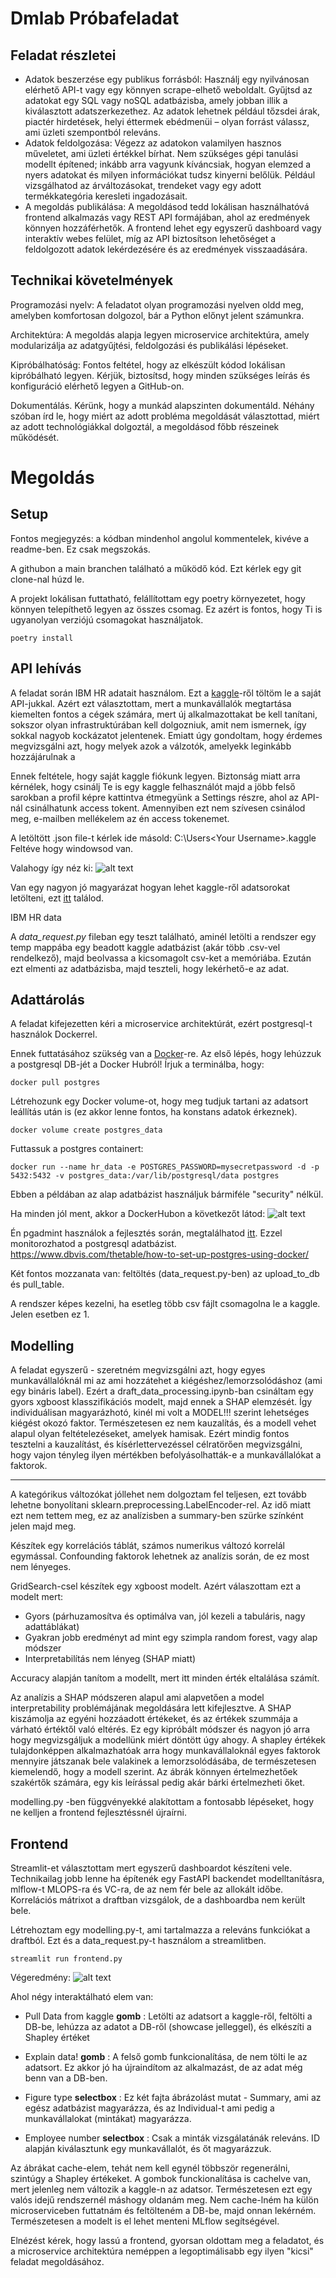 # Dmlab Próbafeladat


## Feladat részletei

- Adatok beszerzése egy publikus forrásból: Használj egy nyilvánosan elérhető API-t vagy egy könnyen scrape-elhető weboldalt. Gyűjtsd az adatokat egy SQL vagy noSQL adatbázisba, amely jobban illik a kiválasztott adatszerkezethez. Az adatok lehetnek például tőzsdei árak, piactér hirdetések, helyi éttermek ebédmenüi – olyan forrást válassz, ami üzleti szempontból releváns.
- Adatok feldolgozása: Végezz az adatokon valamilyen hasznos műveletet, ami üzleti értékkel bírhat. Nem szükséges gépi tanulási modellt építened; inkább arra vagyunk kíváncsiak, hogyan elemzed a nyers adatokat és milyen információkat tudsz kinyerni belőlük. Például vizsgálhatod az árváltozásokat, trendeket vagy egy adott termékkategória keresleti ingadozásait.
- A megoldás publikálása: A megoldásod tedd lokálisan használhatóvá frontend alkalmazás vagy REST API formájában, ahol az eredmények könnyen hozzáférhetők. A frontend lehet egy egyszerű dashboard vagy interaktív webes felület, míg az API biztosítson lehetőséget a feldolgozott adatok lekérdezésére és az eredmények visszaadására.


## Technikai követelmények

Programozási nyelv: A feladatot olyan programozási nyelven oldd meg, amelyben komfortosan dolgozol, bár a Python előnyt jelent számunkra.

Architektúra: A megoldás alapja legyen microservice architektúra, amely modularizálja az adatgyűjtési, feldolgozási és publikálási lépéseket.

Kipróbálhatóság: Fontos feltétel, hogy az elkészült kódod lokálisan kipróbálható legyen. Kérjük, biztosítsd, hogy minden szükséges leírás és konfiguráció elérhető legyen a GitHub-on.

Dokumentálás. Kérünk, hogy a munkád alapszinten dokumentáld. Néhány szóban írd le, hogy miért az adott probléma megoldását választottad, miért az adott technológiákkal dolgoztál, a megoldásod főbb részeinek működését.

# Megoldás

## Setup
Fontos megjegyzés: a kódban mindenhol angolul kommentelek, kivéve a readme-ben. Ez csak megszokás.

A githubon a main branchen található a működő kód. Ezt kérlek egy git clone-nal húzd le.

A projekt lokálisan futtatható, felállítottam egy poetry környezetet, hogy könnyen telepíthető legyen az összes csomag. Ez azért is fontos, hogy Ti is ugyanolyan verziójú csomagokat használjatok.

```commandline
poetry install
```


## API lehívás

A feladat során IBM HR adatait használom. Ezt a [kaggle](https://www.kaggle.com/datasets/pavansubhasht/ibm-hr-analytics-attrition-dataset/data)-ről töltöm le a saját API-jukkal. Azért ezt választottam, mert a munkavállalók megtartása kiemelten fontos a cégek számára, mert új alkalmazottakat be kell tanítani, sokszor olyan infrastruktúrában kell dolgozniuk, amit nem ismernek, így sokkal nagyob kockázatot jelentenek. Emiatt úgy gondoltam, hogy érdemes megvizsgálni azt, hogy melyek azok a válzotók, amelyekk leginkább hozzájárulnak a 

 Ennek feltétele, hogy saját kaggle fiókunk legyen. Biztonság miatt arra kérnélek, hogy csinálj Te is egy kaggle felhasználót majd a jöbb felső sarokban a profil képre kattintva étmegyünk a Settings részre, ahol az API-nál csinálhatunk access tokent. Amennyiben ezt nem szívesen csinálod meg, e-mailben mellékelem az én access tokenemet.

A letöltött .json file-t kérlek ide másold: C:\Users\<Your Username>\.kaggle\
Feltéve hogy windowsod van.

Valahogy így néz ki:
![alt text](assets/kaggle.png)

Van egy nagyon jó magyarázat hogyan lehet kaggle-ről adatsorokat letölteni, ezt [itt](https://medium.com/@vinaychavda.de/a-guide-to-extracting-data-from-kaggle-for-your-data-science-projects-e15ef8ffc054) találod.


IBM HR data 

A *data_request.py* fileban egy teszt található, aminél letölti a rendszer egy temp mappába egy beadott kaggle adatbázist (akár több .csv-vel rendelkező), majd beolvassa a kicsomagolt csv-ket a memóriába. Ezután ezt elmenti az adatbázisba, majd teszteli, hogy lekérhető-e az adat.

## Adattárolás

A feladat kifejezetten kéri a microservice architektúrát, ezért postgresql-t használok Dockerrel.

Ennek futtatásához szükség van a [Docker](https://hub.docker.com/)-re. Az első lépés, hogy lehúzzuk a postgresql DB-jét a Docker Hubról!
Írjuk a terminálba, hogy:
```commandline
docker pull postgres
```

Létrehozunk egy Docker volume-ot, hogy meg tudjuk tartani az adatsort leállítás után is (ez akkor lenne fontos, ha konstans adatok érkeznek).

```commandline
docker volume create postgres_data
```

Futtassuk a postgres containert:

```commandline
docker run --name hr_data -e POSTGRES_PASSWORD=mysecretpassword -d -p 5432:5432 -v postgres_data:/var/lib/postgresql/data postgres
```
Ebben a példában az alap adatbázist használjuk bármiféle "security" nélkül. 

Ha minden jól ment, akkor a DockerHubon a következőt látod:
![alt text](assets/docker_hub.png)


Én pgadmint használok a fejlesztés során, megtalálhatod [itt](https://www.pgadmin.org/). Ezzel monitorozhatod a postgresql adatbázist.
https://www.dbvis.com/thetable/how-to-set-up-postgres-using-docker/

Két fontos mozzanata van: feltöltés (data_request.py-ben) az upload_to_db és pull_table.

A rendszer képes kezelni, ha esetleg több csv fájlt csomagolna le a kaggle. Jelen esetben ez 1.

## Modelling

A feladat egyszerű - szeretném megvizsgálni azt, hogy egyes munkavállalóknál mi az ami hozzátehet a kiégéshez/lemorzsolódáshoz (ami egy bináris label). Ezért a draft_data_processing.ipynb-ban csináltam egy gyors xgboost klasszifikációs modelt, majd ennek a SHAP elemzését. Így individuálisan magyarázhotó, kinél mi volt a MODEL!!! szerint lehetséges kiégést okozó faktor. Természetesen ez nem kauzalítás, és a modell vehet alapul olyan feltételezéseket, amelyek hamisak. Ezért mindig fontos tesztelni a kauzalítást, és kísérlettervezéssel célratörően megvizsgálni, hogy vajon tényleg ilyen mértékben befolyásolhatták-e a munkavállalókat a faktorok.

_______

A kategórikus változókat jóllehet nem dolgoztam fel teljesen, ezt tovább lehetne bonyolítani sklearn.preprocessing.LabelEncoder-rel. Az idő miatt ezt nem tettem meg, ez az analízisben a summary-ben szürke színként jelen majd meg.

Készítek egy korrelációs táblát, számos numerikus változó korrelál egymással. Confounding faktorok lehetnek az analízis során, de ez most nem lényeges.

GridSearch-csel készítek egy xgboost modelt. Azért válaszottam ezt a modelt mert:
- Gyors (párhuzamosítva és optimálva van, jól kezeli a tabuláris, nagy adattáblákat)
- Gyakran jobb eredményt ad mint egy szimpla random forest, vagy alap módszer
- Interpretabilítás nem lényeg (SHAP miatt)

Accuracy alapján tanítom a modellt, mert itt minden érték eltalálása számít.

Az analízis a SHAP módszeren alapul ami alapvetően a model interpretability problémájának megoldására lett kifejlesztve.  A SHAP kiszámolja az egyéni hozzáadott értékeket, és az értékek szummája a várható értéktől való eltérés. Ez egy kipróbált módszer és nagyon jó arra hogy megvizsgáljuk a modellünk miért döntött úgy ahogy. A shapley értékek tulajdonképpen alkalmazhatóak arra hogy munkavállaloknál egyes faktorok mennyire játszanak bele valakinek a lemorzsolódásába, de természetesen kiemelendő, hogy a modell szerint. Az ábrák könnyen értelmezhetőek szakértők számára, egy kis leírással pedig akár bárki értelmezheti őket.

modelling.py -ben függvényekké alakítottam a fontosabb lépéseket, hogy ne kelljen a frontend fejlesztéssnél újraírni.


## Frontend

Streamlit-et választottam mert egyszerű dashboardot készíteni vele. Technikailag jobb lenne ha építenék egy FastAPI backendet modelltanításra, mlflow-t MLOPS-ra és VC-ra, de az nem fér bele az allokált időbe. Korrelációs mátrixot a draftban vizsgálok, de a dashboardba nem került bele.

Létrehoztam egy modelling.py-t, ami tartalmazza a releváns funkciókat a draftból. Ezt és a data_request.py-t használom a streamlitben.

```commandline
streamlit run frontend.py
```


Végeredmény:
![alt text](assets/dashboard.png)


Ahol négy interaktálható elem van:
- Pull Data from kaggle __gomb__ : Letölti az adatsort a kaggle-ről, feltölti a DB-be, lehúzza az adatot a DB-ről (showcase jelleggel), és elkészíti a Shapley értéket
- Explain data! __gomb__ : A felső gomb funkcionalítása, de nem tölti le az adatsort. Ez akkor jó ha újraindítom az alkalmazást, de az adat még benn van a DB-ben.

- Figure type __selectbox__ : Ez két fajta ábrázolást mutat - Summary, ami az egész adatbázist magyarázza, és az Individual-t ami pedig a munkavállalokat (mintákat) magyarázza.

- Employee number __selectbox__ : Csak a minták vizsgálatánák releváns. ID alapján kiválasztunk egy munkavállalót, és őt magyarázzuk.

Az ábrákat cache-elem, tehát nem kell egynél többször regenerálni, szintúgy a Shapley értékeket. A gombok funckionalítása is cachelve van, mert jelenleg nem változik a kaggle-n az adatsor. Természetesen ezt egy valós idejű rendszernél máshogy oldanám meg. Nem cache-lném ha külön microserviceben futtatnám és feltölteném a DB-be, majd onnan lekérném. Természetesen a modelt is el lehet menteni MLflow segítségével.

Elnézést kérek, hogy lassú a frontend, gyorsan oldottam meg a feladatot, és a microservice architektúra neméppen a legoptimálisabb egy ilyen "kicsi" feladat megoldásához.
